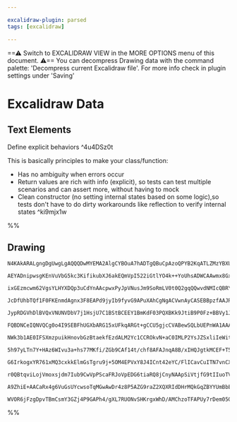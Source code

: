```yaml
---

excalidraw-plugin: parsed
tags: [excalidraw]

---
```

==⚠  Switch to EXCALIDRAW VIEW in the MORE OPTIONS menu of this document. ⚠== You can decompress Drawing data with the command palette: 'Decompress current Excalidraw file'. For more info check in plugin settings under 'Saving'


# Excalidraw Data
## Text Elements
Define explicit behaviors ^4u4DSz0t

This is basically principles to make your class/function:
- Has no ambiguity when errors occur
- Return values are rich with info (explicit), so tests can test
multiple scenarios and can assert more, without having to mock
- Clean constructor (no setting internal states based on some logic),so tests don't have to
do dirty workarounds like reflection to verify internal states
 ^ki9mjx1w

%%
## Drawing
```compressed-json
N4KAkARALgngDgUwgLgAQQQDwMYEMA2AlgCYBOuA7hADTgQBuCpAzoQPYB2KqATLZMzYBXUtiRoIACyhQ4zZAHoFAc0JRJQgEYA6bGwC2CgF7N6hbEcK4OCtptbErHALRY8RMpWdx8Q1TdIEfARcZgRmBShcZQUebQB2bQAGGjoghH0EDihmbgBtcDBQMBKIEm4IABYhSoARAGUjJKhUkshYRAqoLBb+UsxuZx4kgE5tHgBWPsgYQYBmSoA2ccqe

AEYADnipwsgKEnVuVbG5kc3KifikubXJ6akEQmVpI522iGtlYO4k++YoUhsADWCAAwmx8GxSBUAMRrBDw+GtUqaXDYIHKQFCDjEcGQ6ESAHWZhwXCBbLIyAAM0I+Hw9Vg3wkgg8lIg/0BIIA6gdJNw+Lt2QDgQgGTAmegWeV7ljnhxwrk0Gt7mxSdg1LMlUlfoLMcI4ABJYiK1B5AC69yp5EyRu4HCEdPuhBxWAquDWbKxOPlzBN9sdgrCCGI3DW

ixGEzmcwm62VgsYLHYXDQp3uCdYnAAcpwxPyJpVNusJm9SoRmLV0t0Q2gqQQwvdNMIcQBRYKZbIm833IRwYi4Kuh+KVC6LOaLdbxBb3IgcIF2h34adsdHB7i1/D1wXdTAtCQVmny1BYHzmNSoTQISS4MxQ3IyygAFR6FX3zoQR8wJ/VUHPl+v7BYNkqU4KB6kIIxxFQMdLRAgAxXB9FpTVUBLdoegAQSIZRk3QYIqV6eMmCgcwCEwp4cOgVU2T0b

JcDfUhbTQf1F0FKEnmdAgnx3F8EAPd9jyIb9fyvG9APuXAhCgNgACVwnAyCASEBBpzfAAJR5nl3VA1nGCZCgAXz6YpS2rdAgUIEZ9AAK0wNYqHuDpIOgZ97gGNAhgmZY7kFZChnDFZ1i2VCIH2YhDjQEZtW0DYRgjMc1jmHgNluYLJA0l4lW2cSOC+SCdXeDkRTxKFYURBEkAbNEMS9XEIRKwlyA4EkySyAj3hpOkxQldkIWlQNhW5Xl+T+AbRUZ

JypRDGVhDlBVQxVNUNVDbV7j1HsjU7C1BStBCEEY1BmKdF03PQXBKk9JtiB9P0Fz+BBVy1JINkqKM43edMk24IK0yYDMOGzDhcxTDZFnzeJx3iJ1y0rB7UHXTd3kbbFiFbDJWs27te37WG1iHC4NiSyokh4eIRhU2d5wDd5IRXUz4eUrdnwkB9JDLVA2dRVh3HwGBUDgUhnXVHxwlQKTUH0XAQVQGBhFIVBsHwUIIipbFsGIzhkAAHRcVBVNCA62

FQBDNCeIQNVQCg0o4I9SEBFhUGXbARG15xUFkqARGt+gCCU5gjcCVABewSQLbUEPnWA1AAAoBNPKAAEpqFQQRRfCHJ5esVP/m1/QHWI4Xk7EDgyXYP3rGIDPraVojxahZTQ/UYQfxE51lFFw39GXIEXdQUFgkzmiOSENWoWjjhDbCGRW/Z7ImGL/Bk6ibo/c54MHetwRMlQSFVGwROU+X9PiE4AByZvr3fKTteP1BHFIWALahIEyUuv2iClwIqWC

NWk3b1AE0IFSXmzpuikHnovbGzBtaekfEzdALM2Yc1CCROkvN+aC0IMLP2YsJZSxliIeWitfQKBVoDdWHAtY6z1n7ceRt9Am2UGbB+lssg2ztn7R2zsdbu09v/H2IsWqB3MCHfY6gZ6Rxjp+QSahE7J0NofP2eBraHxznnTBwRC5ZBLmwMuOJK5G19DXTugQk6iMkE3VALccp/07uiHufcQjW0HopEecso60MnsRaxIC54EAgcvc8oQ16cDkVvHe

5h97yLTn7Y+HAz6WIvu3a+hs77MKfi/ZGb9CAf14t/chf8AFAJnqA8B/xIHQJgtkMCEF+T5VKMBbI8FEI824MFbcUAyLYQqHhNqpQEzEXcJ0iiUk4DURAnReUDFTKHVYgLfwnE4EQAQX7JBXMCA8z5gLQG6iRY4Mlu+fBcsFZKxIarchlDXbUINnQhhTDeYsOtkwdhDtsBO1ID3HhYC+G+AEQHIOIiw7iMNpIr8Mik4H2ifolRHBc74Hzho5gRdt

G6IrkogxYR761xMQ3cxkkElmGsTgru9j+5OM4EPVxY8J4ICnt42eYC/FlICavCuITN7vnCXvagEL/gxNPufRgSScQpMIPfe56SapZJyV/BAP8Qli0KcA+lpSl7hAqYKCSUlZKsBqWgRSDNqZqXSlpHSkwDLgC2pAXAcA4AMmxtwYy0A0qZG6U8F4fQGCEAQBQAAQlVNaOJioEnQDCKkYbw3IggG88kUADTdH0AyTkYI6rBogHCcqSIPXRtanGjIf

r0QBtqviLojVmoxsjdm7Iub9CwVpPScaFRJoVpEDG6tiaRQ8jCnyNAApSiVtjfG9tIIuoTV6lNQoUaW05vjdJGakhrrzQnf26tAB5RasBlp1MnbbadGRYJwQQkhVpWap1Vvjfuqp8laknp3WejIXEOlYQoj05tt6B0ZDtffdCts2AsNwNM26S7T3vv0M2HE37AR/tMh8H99kgNvurRB39D54BORqpGxFgI6QAA1uBzCSIkEYGwJhrCIyMIcixRiV

A9ZhiE+AACaRx4g6VuGsUYcwsoTqMGwAwDr4z8P5AZG9raZ2XQXRIdDHrMQkGqZBYYUmBbEAZAgUZaASwQGk8QAAsmwYgCAwO4E0MEOmdYDWQE00Gvj7wfUQmg6QZQqIo4TiTs53guMk5JG0BMeObJZKMMVqm+zjmeD4Zc6F3g4XPPeYgEJ+DMah0IDXeQm6VNqTWgQLJF0WzlBWdKFoozsN9X3AVpg7gRXBTFxdXq0gSkVSSRnApGrCBYulDsFZ

WVOR6jFzgDpvTBmCsmY3GZj4P9GAPh4/gXL7RUONvSHKrgxWhD/AMChzoTFAPUy7rDem05QgdNGwgcbEJKb4HNWAQydAOrhAdfpEA+kgA===
```
%%